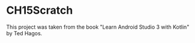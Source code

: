 # CH15Scratch
This project was taken from the book "Learn Android Studio 3 with Kotlin" by Ted Hagos.
